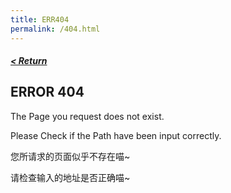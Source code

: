 ```yaml
---
title: ERR404
permalink: /404.html
---
```


##### [< Return](https://billzhou233.github.io/)

## ERROR 404

The Page you request does not exist.

Please Check if the Path have been input correctly.

您所请求的页面似乎不存在喵~

请检查输入的地址是否正确喵~